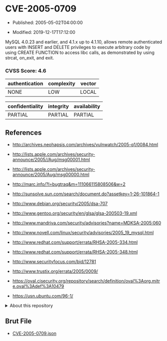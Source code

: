 # CVE-2005-0709

- Published: 2005-05-02T04:00:00

- Modified: 2019-12-17T17:12:00

MySQL 4.0.23 and earlier, and 4.1.x up to 4.1.10, allows remote authenticated users with INSERT and DELETE privileges to execute arbitrary code by using CREATE FUNCTION to access libc calls, as demonstrated by using strcat, on_exit, and exit.

### CVSS Score: **4.6**

| authentication | complexity | vector |
| --- | --- | --- |
| NONE | LOW | LOCAL |

| confidentiality | integrity | availability |
| --- | --- | --- |
| PARTIAL | PARTIAL | PARTIAL |

## References

* http://archives.neohapsis.com/archives/vulnwatch/2005-q1/0084.html

* http://lists.apple.com/archives/security-announce/2005//Aug/msg00001.html

* http://lists.apple.com/archives/security-announce/2005/Aug/msg00000.html

* http://marc.info/?l=bugtraq&m=111066115808506&w=2

* http://sunsolve.sun.com/search/document.do?assetkey=1-26-101864-1

* http://www.debian.org/security/2005/dsa-707

* http://www.gentoo.org/security/en/glsa/glsa-200503-19.xml

* http://www.mandriva.com/security/advisories?name=MDKSA-2005:060

* http://www.novell.com/linux/security/advisories/2005_19_mysql.html

* http://www.redhat.com/support/errata/RHSA-2005-334.html

* http://www.redhat.com/support/errata/RHSA-2005-348.html

* http://www.securityfocus.com/bid/12781

* http://www.trustix.org/errata/2005/0009/

* https://oval.cisecurity.org/repository/search/definition/oval%3Aorg.mitre.oval%3Adef%3A10479

* https://usn.ubuntu.com/96-1/

<details>
<summary>About this repository</summary> 

  This repository is part of the project [Live Hack CVE](https://github.com/Live-Hack-CVE). Main website can be found [www.live-hack.org](https://www.live-hack.org) 
  
  Made by [Sn0wAlice](https://github.com/Sn0wAlice) for the people that care about security and need to have a feed of the latest CVEs. Hope you enjoy it, don't forget to star the repo and follow me on [Twitter](https://twitter.com/Sn0wAlice) and [Github](https://github.com/Sn0wAlice). And that is my [personnal website](https://www.alice-snow.me/)

  - [Home Page](https://github.com/Live-Hack-CVE)
  - [Framework](https://github.com/Live-Hack-CVE/cve-framework)
  - [CVE database](https://github.com/Live-Hack-CVE/full_database)
  - [Changelog](https://github.com/Live-Hack-CVE/Changelog)
</details>

## Brut File

* [CVE-2005-0709.json](https://raw.githubusercontent.com/Live-Hack-CVE/full_database/main/cves/2005/CVE-2005-0709.json)

